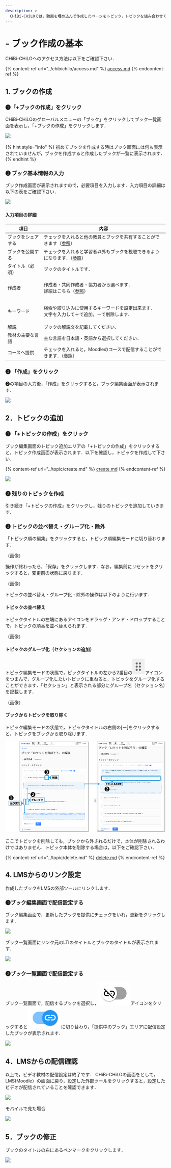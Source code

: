 ```yaml
---
description: >-
  CHiBi-CHiLOでは，動画を埋め込んで作成したページをトピック，トピックを組み合わせてまとめたページをブックと呼びます．ここでは，まずブックを作成し，ブックからトピックを追加していく方法を説明します．
---
```


# - ブック作成の基本

CHiBi-CHiLOへのアクセス方法は以下をご確認下さい．

{% content-ref url="../chibichilo/access.md" %}
[access.md](../chibichilo/access.md)
{% endcontent-ref %}

## 1. ブックの作成

### ❶「+ブックの作成」をクリック

CHiBi-CHiLOのグローバルメニューの「ブック」をクリックしてブック一覧画面を表示し，「+ブックの作成」をクリックします．

![](../.gitbook/assets/book-create\_01.png)

{% hint style="info" %}
初めてブックを作成する時はブック画面には何も表示されていませんが，ブックを作成すると作成したブックが一覧に表示されます．
{% endhint %}

### ❷ ブック基本情報の入力

ブック作成画面が表示されますので，必要項目を入力します．入力項目の詳細は以下の表をご確認下さい．

![](../.gitbook/assets/book-create\_02.png)

#### 入力項目の詳細

| 項目        | 内容                                                                |
| --------- | ----------------------------------------------------------------- |
| ブックをシェアする | チェックを入れると他の教員とブックを共有することができます（[参照](share.md)）                     |
| ブックを公開する  | チェックを入れると学習者以外もブックを視聴できるようになります．（[参照](release.md)）                |
| タイトル（必須）  | ブックのタイトルです．                                                       |
| 作成者       | <p>作成者・共同作成者・協力者から選べます．<br>詳細はこちら（<a href="author.md">参照</a>）</p> |
| キーワード     | <p>検索や絞り込みに使用するキーワードを設定出来ます．<br>文字を入力して＋で追加，ーで削除します．</p>          |
| 解説        | ブックの解説文を記載してください．                                                 |
| 教材の主要な言語  | 主な言語を日本語・英語から選択してください．                                            |
| コースへ提供    | チェックを入れると，Moodleのコースで配信することができます．（[参照](create.md#bukkudesuru)）    |

### ❸ 「作成」をクリック

❷の項目の入力後，「作成」をクリックすると，ブック編集画面が表示されます．

![](../.gitbook/assets/book-create\_03.png)

## 2．トピックの追加

### ❶ 「+トピックの作成」をクリック

ブック編集画面のトピック追加エリアの「+トピックの作成」をクリックすると，トピック作成画面が表示されます．以下を確認し，トピックを作成して下さい．

{% content-ref url="../topic/create.md" %}
[create.md](../topic/create.md)
{% endcontent-ref %}

![](../.gitbook/assets/book-create\_04.png)

### ❷ 残りのトピックを作成

引き続き「+トピックの作成」をクリックし，残りのトピックを追加していきます．

### ❸ トピックの並べ替え・グループ化・除外

「トピック順の編集」をクリックすると，トピック順編集モードに切り替わります．

（画像）

操作が終わったら，「保存」をクリックします．なお，編集前にリセットをクリックすると，変更前の状態に戻ります．

（画像）

トピックの並べ替え・グループ化・除外の操作は以下のように行います．

#### トピックの並べ替え

トピックタイトルの左端にあるアイコンをドラッグ・アンド・ドロップすることで，トピックの順番を並べ替えられます．

（画像）

#### トピックのグループ化（セクションの追加）

トピック編集モードの状態で，ピックタイトルの左から2番目の<img src="../.gitbook/assets/image (112).png" alt="" data-size="line">アイコンをつまんで，グループ化したいトピックに重ねると，トピックをグループ化することができます．「セクション」と表示される部分にグループ名（セクション名）を記載します．

（画像）

#### ブックからトピックを取り除く

トピック編集モードの状態で，トピックタイトルの右側の\[ー]をクリックすると，トピックをブックから取り除けます．

![](<../.gitbook/assets/image (391).png>)

ここでトピックを削除しても，ブックから外されるだけで，本体が削除されるわけではありません．トピック本体を削除する場合は，以下をご確認下さい．

{% content-ref url="../topic/delete.md" %}
[delete.md](../topic/delete.md)
{% endcontent-ref %}

## 4. LMSからのリンク設定

作成したブックをLMSの外部ツールにリンクします．

### ❶ブック編集画面で配信設定する

ブック編集画面で，更新したブックを提供にチェックをいれ，更新をクリックします．

![](../.gitbook/assets/book-create\_05.png)

ブック一覧画面にリンク元のLTIのタイトルとブックのタイトルが表示されます．

![](../.gitbook/assets/book-create\_06.png)

### ❷ブック一覧画面で配信設定する

ブック一覧画面で，配信するブックを選択し，<img src="../.gitbook/assets/linkoff.png" alt="" data-size="line">アイコンをクリックすると<img src="../.gitbook/assets/linkon.png" alt="" data-size="line">に切り替わり，「提供中のブック」エリアに配信設定したブックが表示されます．

![](../.gitbook/assets/book-create\_07.png)

## 4．LMSからの配信確認

以上で，ビデオ教材の配信設定は終了です． CHiBi-CHiLOの画面をとして，LMS(Moodle）の画面に戻り，設定した外部ツールをクリックすると，設定したビデオが配信されていることを確認できます．

![](../.gitbook/assets/book-create\_08.png)

モバイルで見た場合

![](../.gitbook/assets/book-create\_09.png)

## 5．ブックの修正

ブックのタイトルの右にあるペンマークをクリックします．

![](../.gitbook/assets/book-create\_10.png)
